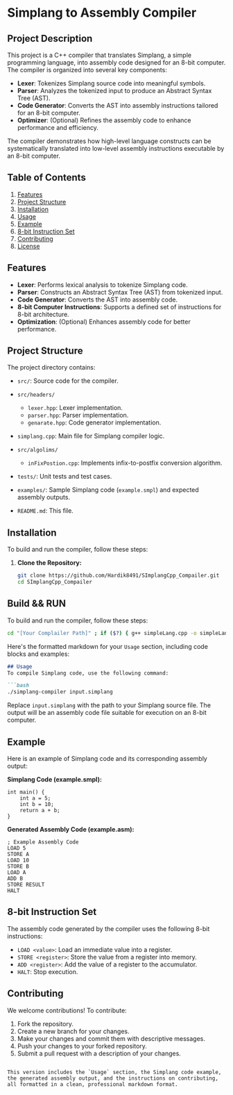 # Simplang to Assembly Compiler

## Project Description
This project is a C++ compiler that translates Simplang, a simple programming language, into assembly code designed for an 8-bit computer. The compiler is organized into several key components:

- **Lexer**: Tokenizes Simplang source code into meaningful symbols.
- **Parser**: Analyzes the tokenized input to produce an Abstract Syntax Tree (AST).
- **Code Generator**: Converts the AST into assembly instructions tailored for an 8-bit computer.
- **Optimizer**: (Optional) Refines the assembly code to enhance performance and efficiency.

The compiler demonstrates how high-level language constructs can be systematically translated into low-level assembly instructions executable by an 8-bit computer.

## Table of Contents
1. [Features](#features)
2. [Project Structure](#project-structure)
3. [Installation](#installation)
4. [Usage](#usage)
5. [Example](#example)
6. [8-bit Instruction Set](#8-bit-instruction-set)
7. [Contributing](#contributing)
8. [License](#license)

## Features
- **Lexer**: Performs lexical analysis to tokenize Simplang code.
- **Parser**: Constructs an Abstract Syntax Tree (AST) from tokenized input.
- **Code Generator**: Converts the AST into assembly code.
- **8-bit Computer Instructions**: Supports a defined set of instructions for 8-bit architecture.
- **Optimization**: (Optional) Enhances assembly code for better performance.

## Project Structure
The project directory contains:

- `src/`: Source code for the compiler.
- `src/headers/`
  - `lexer.hpp`: Lexer implementation.
  - `parser.hpp`: Parser implementation.
  - `genarate.hpp`: Code generator implementation.

- `simplang.cpp`: Main file for Simplang compiler logic.
- `src/algolims/`
  - `inFixPostion.cpp`: Implements infix-to-postfix conversion algorithm.
- `tests/`: Unit tests and test cases.
- `examples/`: Sample Simplang code (`example.smpl`) and expected assembly outputs.
- `README.md`: This file.

## Installation
To build and run the compiler, follow these steps:

1. **Clone the Repository:**
   ```bash
   git clone https://github.com/Hardik8491/SImplangCpp_Compailer.git
   cd SImplangCpp_Compailer

## Build && RUN
To build and run the compiler, follow these steps:
   ```bash
 cd "[Your Complailer Path]" ; if ($?) { g++ simpleLang.cpp -o simpleLang } ; if ($?) { .\simpleLang [your example file] }
```
Here's the formatted markdown for your `Usage` section, including code blocks and examples:

```markdown
## Usage
To compile Simplang code, use the following command:

```bash
./simplang-compiler input.simplang
```

Replace `input.simplang` with the path to your Simplang source file. The output will be an assembly code file suitable for execution on an 8-bit computer.

## Example

Here is an example of Simplang code and its corresponding assembly output:

**Simplang Code (example.smpl):**

```simplang
int main() {
    int a = 5;
    int b = 10;
    return a + b;
}
```

**Generated Assembly Code (example.asm):**

```assembly
; Example Assembly Code
LOAD 5
STORE A
LOAD 10
STORE B
LOAD A
ADD B
STORE RESULT
HALT
```

## 8-bit Instruction Set

The assembly code generated by the compiler uses the following 8-bit instructions:

- `LOAD <value>`: Load an immediate value into a register.
- `STORE <register>`: Store the value from a register into memory.
- `ADD <register>`: Add the value of a register to the accumulator.
- `HALT`: Stop execution.

## Contributing

We welcome contributions! To contribute:

1. Fork the repository.
2. Create a new branch for your changes.
3. Make your changes and commit them with descriptive messages.
4. Push your changes to your forked repository.
5. Submit a pull request with a description of your changes.
```

This version includes the `Usage` section, the Simplang code example, the generated assembly output, and the instructions on contributing, all formatted in a clean, professional markdown format.

